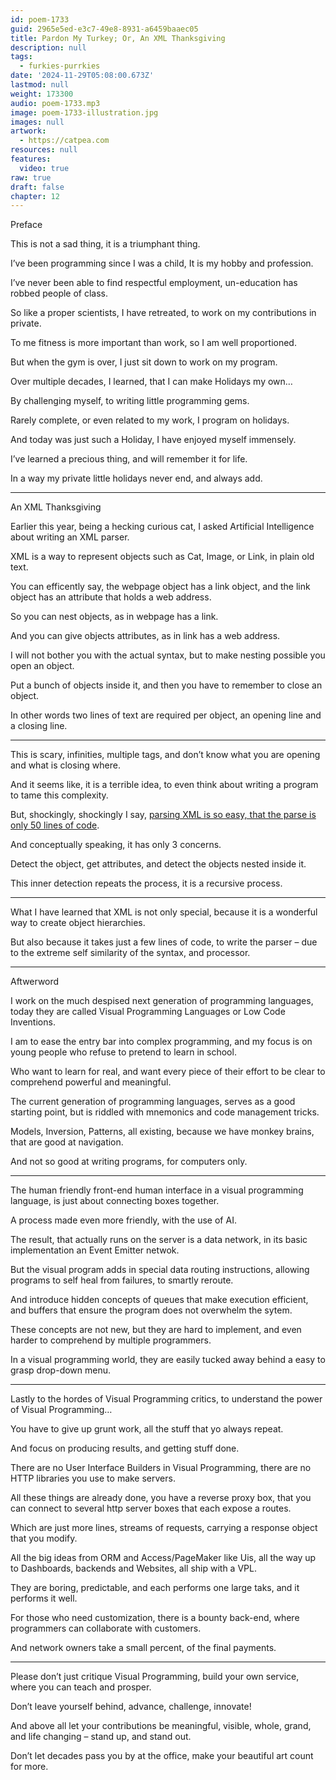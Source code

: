 ```yaml
---
id: poem-1733
guid: 2965e5ed-e3c7-49e8-8931-a6459baaec05
title: Pardon My Turkey; Or, An XML Thanksgiving
description: null
tags:
  - furkies-purrkies
date: '2024-11-29T05:08:00.673Z'
lastmod: null
weight: 173300
audio: poem-1733.mp3
image: poem-1733-illustration.jpg
images: null
artwork:
  - https://catpea.com
resources: null
features:
  video: true
raw: true
draft: false
chapter: 12
---
```


Preface

This is not a sad thing,
it is a triumphant thing.

I’ve been programming since I was a child,
It is my hobby and profession.

I’ve never been able to find respectful employment,
un-education has robbed people of class.

So like a proper scientists, I have retreated,
to work on my contributions in private.

To me fitness is more important than work,
so I am well proportioned.

But when the gym is over,
I just sit down to work on my program.

Over multiple decades, I learned,
that I can make Holidays my own…

By challenging myself,
to writing little programming gems.

Rarely complete, or even related to my work,
I program on holidays.

And today was just such a Holiday,
I have enjoyed myself immensely.

I’ve learned a precious thing,
and will remember it for life.

In a way my private little holidays never end,
and always add.

---

An XML Thanksgiving

Earlier this year, being a hecking curious cat,
I asked Artificial Intelligence about writing an XML parser.

XML is a way to represent objects such as Cat, Image, or Link,
in plain old text.

You can efficently say, the webpage object has a link object,
and the link object has an attribute that holds a web address.

So you can nest objects,
as in webpage has a link.

And you can give objects attributes,
as in link has a web address.

I will not bother you with the actual syntax,
but to make nesting possible you open an object.

Put a bunch of objects inside it,
and then you have to remember to close an object.

In other words two lines of text are required per object,
an opening line and a closing line.

---

This is scary, infinities, multiple tags,
and don’t know what you are opening and what is closing where.

And it seems like, it is a terrible idea,
to even think about writing a program to tame this complexity.

But, shockingly, shockingly I say,
[parsing XML is so easy, that the parse is only 50 lines of code][1].

And conceptually speaking,
it has only 3 concerns.

Detect the object, get attributes,
and detect the objects nested inside it.

This inner detection repeats the process,
it is a recursive process.

---

What I have learned that XML is not only special,
because it is a wonderful way to create object hierarchies.

But also because it takes just a few lines of code,
to write the parser – due to the extreme self similarity of the syntax, and processor.

---

Aftwerword

I work on the much despised next generation of programming languages,
today they are called Visual Programming Languages or Low Code Inventions.

I am to ease the entry bar into complex programming,
and my focus is on young people who refuse to pretend to learn in school.

Who want to learn for real,
and want every piece of their effort to be clear to comprehend powerful and meaningful.

The current generation of programming languages,
serves as a good starting point, but is riddled with mnemonics and code management tricks.

Models, Inversion, Patterns, all existing,
because we have monkey brains, that are good at navigation.

And not so good at writing programs,
for computers only.

---

The human friendly front-end human interface in a visual programming language,
is just about connecting boxes together.

A process made even more friendly,
with the use of AI.

The result, that actually runs on the server is a data network,
in its basic implementation an Event Emitter netwok.

But the visual program adds in special data routing instructions,
allowing programs to self heal from failures, to smartly reroute.

And introduce hidden concepts of queues that make execution efficient,
and buffers that ensure the program does not overwhelm the sytem.

These concepts are not new, but they are hard to implement,
and even harder to comprehend by multiple programmers.

In a visual programming world,
they are easily tucked away behind a easy to grasp drop-down menu.

---

Lastly to the hordes of Visual Programming critics,
to understand the power of Visual Programming…

You have to give up grunt work,
all the stuff that yo always repeat.

And focus on producing results,
and getting stuff done.

There are no User Interface Builders in Visual Programming,
there are no HTTP libraries you use to make servers.

All these things are already done, you have a reverse proxy box,
that you can connect to several http server boxes that each expose a routes.

Which are just more lines, streams of requests,
carrying a response object that you modify.

All the big ideas from ORM and Access/PageMaker like Uis,
all the way up to Dashboards, backends and Websites, all ship with a VPL.

They are boring, predictable, and each performs one large taks,
and it performs it well.

For those who need customization, there is a bounty back-end,
where programmers can collaborate with customers.

And network owners take a small percent,
of the final payments.

---

Please don’t just critique Visual Programming,
build your own service, where you can teach and prosper.

Don’t leave yourself behind,
advance, challenge, innovate!

And above all let your contributions be meaningful, visible, whole,
grand, and life changing – stand up, and stand out.

Don’t let decades pass you by at the office,
make your beautiful art count for more.

[1]: https://github.com/catpea/sweetpea/blob/50e12ccf2ddc53881607f7efb39ad7d97e5c139b/src/plug-ins/config-parser/XmlParser.js#L1-L45
